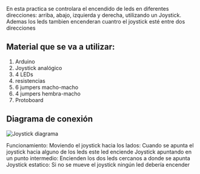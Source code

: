 En esta practica se controlara el encendido de leds en diferentes direcciones: arriba, abajo, izquierda y derecha, utilizando un Joystick. 
Ademas los leds tambien encenderan cuantro el joystick esté entre dos direcciones 

## Material que se va a utilizar:
1. Arduino 
2. Joystick analógico
3. 4 LEDs
4. resistencias
5. 6 jumpers macho-macho
6. 4 jumpers hembra-macho
7. Protoboard

## Diagrama de conexión
![Joystick diagrama](https://github.com/user-attachments/assets/e070aa07-6c5d-405b-81be-fa97c6153395)

Funcionamiento:
Moviendo el joystick hacia los lados: Cuando se apunta el joystick hacia alguno de los leds este led enciende
Joystick apuntando en un punto intermedio: Encienden los dos leds cercanos a donde se apunta
Joystick estatico: Si no se mueve el joystick ningún led debería encender

